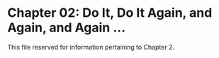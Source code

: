# Chapter 02: Do It, Do It Again, and Again, and Again ... 

This file reserved for information pertaining to Chapter 2.
